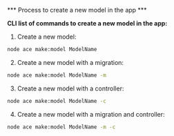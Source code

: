 *** Process to create a new model in the app ***

**CLI list of commands to create a new model in the app:**

1. Create a new model:
```bash
node ace make:model ModelName
```

2. Create a new model with a migration:
```bash
node ace make:model ModelName -m
```

3. Create a new model with a controller:
```bash
node ace make:model ModelName -c
```

4. Create a new model with a migration and controller:
```bash
node ace make:model ModelName -m -c
```